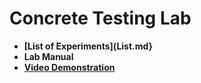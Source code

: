 # Concrete Testing Lab

- **[List of Experiments](List.md}**
- **Lab Manual**
- **[Video Demonstration](Videos/Videos.md)**
